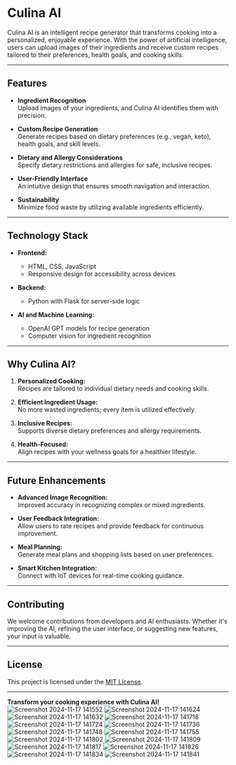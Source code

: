 # Culina AI

Culina AI is an intelligent recipe generator that transforms cooking into a personalized, enjoyable experience. With the power of artificial intelligence, users can upload images of their ingredients and receive custom recipes tailored to their preferences, health goals, and cooking skills.

---

## Features

- **Ingredient Recognition**  
  Upload images of your ingredients, and Culina AI identifies them with precision.

- **Custom Recipe Generation**  
  Generate recipes based on dietary preferences (e.g., vegan, keto), health goals, and skill levels.

- **Dietary and Allergy Considerations**  
  Specify dietary restrictions and allergies for safe, inclusive recipes.

- **User-Friendly Interface**  
  An intuitive design that ensures smooth navigation and interaction.

- **Sustainability**  
  Minimize food waste by utilizing available ingredients efficiently.

---

## Technology Stack

- **Frontend:**  
  - HTML, CSS, JavaScript  
  - Responsive design for accessibility across devices

- **Backend:**  
  - Python with Flask for server-side logic

- **AI and Machine Learning:**  
  - OpenAI GPT models for recipe generation  
  - Computer vision for ingredient recognition

---

## Why Culina AI?

1. **Personalized Cooking:**  
   Recipes are tailored to individual dietary needs and cooking skills.

2. **Efficient Ingredient Usage:**  
   No more wasted ingredients; every item is utilized effectively.

3. **Inclusive Recipes:**  
   Supports diverse dietary preferences and allergy requirements.

4. **Health-Focused:**  
   Align recipes with your wellness goals for a healthier lifestyle.

---

## Future Enhancements

- **Advanced Image Recognition:**  
  Improved accuracy in recognizing complex or mixed ingredients.

- **User Feedback Integration:**  
  Allow users to rate recipes and provide feedback for continuous improvement.

- **Meal Planning:**  
  Generate meal plans and shopping lists based on user preferences.

- **Smart Kitchen Integration:**  
  Connect with IoT devices for real-time cooking guidance.

---

## Contributing

We welcome contributions from developers and AI enthusiasts. Whether it's improving the AI, refining the user interface, or suggesting new features, your input is valuable.

---

## License

This project is licensed under the [MIT License](https://opensource.org/licenses/MIT).

---

**Transform your cooking experience with Culina AI!**
![Screenshot 2024-11-17 141552](https://github.com/user-attachments/assets/32b5be17-25eb-4a2b-af7f-9459b6a87255)
![Screenshot 2024-11-17 141624](https://github.com/user-attachments/assets/ca9be63a-9e34-45af-baca-7e047dabd890)
![Screenshot 2024-11-17 141632](https://github.com/user-attachments/assets/97c7b60a-9a13-4421-8f56-ce98e2f12c20)
![Screenshot 2024-11-17 141718](https://github.com/user-attachments/assets/f05c260a-9434-4ea3-92c0-696881695844)
![Screenshot 2024-11-17 141724](https://github.com/user-attachments/assets/07d6f933-afec-40eb-93e1-d539a832fd5b)
![Screenshot 2024-11-17 141736](https://github.com/user-attachments/assets/8dc6827b-d042-465a-a5f1-9e4a4216d708)
![Screenshot 2024-11-17 141748](https://github.com/user-attachments/assets/cdaf75fe-ac5d-4d6d-85de-b07953e88ca4)
![Screenshot 2024-11-17 141755](https://github.com/user-attachments/assets/9509e738-127d-42f1-8cf4-f21945e9b88d)
![Screenshot 2024-11-17 141802](https://github.com/user-attachments/assets/367a07f4-8331-4a29-97bb-e8b5e6e35ee7)
![Screenshot 2024-11-17 141809](https://github.com/user-attachments/assets/ce6f4dec-29da-4d7c-8a8d-8c5c67af57d1)
![Screenshot 2024-11-17 141817](https://github.com/user-attachments/assets/2084b461-60bf-424d-af45-ac18bb97d32f)
![Screenshot 2024-11-17 141826](https://github.com/user-attachments/assets/9e3bcde2-6794-450d-b722-3b26d27e7282)
![Screenshot 2024-11-17 141834](https://github.com/user-attachments/assets/6cae773c-7a1e-4559-aa74-40f7e14e5d6d)
![Screenshot 2024-11-17 141841](https://github.com/user-attachments/assets/836deee9-19b7-4b40-a75c-ce95a28b1214)
